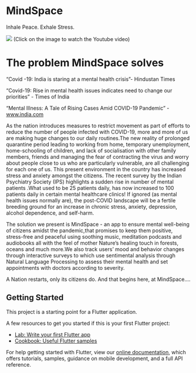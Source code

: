 # MindSpace

Inhale Peace. Exhale Stress.

[![](http://img.youtube.com/vi/7BS_7n7TT-Y/0.jpg)](http://www.youtube.com/watch?v=7BS_7n7TT-Y "")
(Click on the image to watch the Youtube video)

# The problem MindSpace solves
“Covid -19: India is staring at a mental health crisis”- Hindustan Times

“Covid-19: Rise in mental health issues indicates need to change our priorities” - Times of India

“Mental Illness: A Tale of Rising Cases Amid COVID-19 Pandemic” - www.india.com

As the nation introduces measures to restrict movement as part of efforts to reduce the number of people infected with COVID-19, more and more of us are making huge changes to our daily routines.The new reality of prolonged quarantine period leading to working from home, temporary unemployment, home-schooling of children, and lack of socialisation with other family members, friends and managing the fear of contracting the virus and worry about people close to us who are particularly vulnerable, are all challenging for each one of us. This present environment in the country has increased stress and anxiety amongst the citizens. The recent survey by the Indian Psychiatry Society (IPS) highlights a sudden rise in number of mental patients .What used to be 25 patients daily, has now increased to 100 patients daily in certain mental healthcare clinics!
If ignored (as mental health issues normally are), the post-COVID landscape will be a fertile breeding ground for an increase in chronic stress, anxiety, depression, alcohol dependence, and self-harm.

The solution we present is MindSpace - an app to ensure mental well-being of citizens amidst the pandemic,that promises to keep them positive, stress-free and peaceful using soothing music, meditation podcasts and audiobooks all with the feel of mother Nature’s healing touch in forests, oceans and much more.We also track users’ mood and behavior changes through interactive surveys to which use sentimental analysis through Natural Language Processing to assess their mental health and set appointments with doctors according to severity.

A Nation restarts, only its citizens do. And that begins here, at MindSpace....


## Getting Started

This project is a starting point for a Flutter application.

A few resources to get you started if this is your first Flutter project:

- [Lab: Write your first Flutter app](https://flutter.dev/docs/get-started/codelab)
- [Cookbook: Useful Flutter samples](https://flutter.dev/docs/cookbook)

For help getting started with Flutter, view our
[online documentation](https://flutter.dev/docs), which offers tutorials,
samples, guidance on mobile development, and a full API reference.
